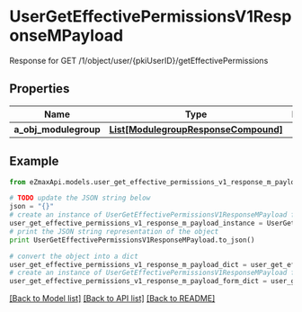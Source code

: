 # UserGetEffectivePermissionsV1ResponseMPayload

Response for GET /1/object/user/{pkiUserID}/getEffectivePermissions

## Properties

Name | Type | Description | Notes
------------ | ------------- | ------------- | -------------
**a_obj_modulegroup** | [**List[ModulegroupResponseCompound]**](ModulegroupResponseCompound.md) |  | 

## Example

```python
from eZmaxApi.models.user_get_effective_permissions_v1_response_m_payload import UserGetEffectivePermissionsV1ResponseMPayload

# TODO update the JSON string below
json = "{}"
# create an instance of UserGetEffectivePermissionsV1ResponseMPayload from a JSON string
user_get_effective_permissions_v1_response_m_payload_instance = UserGetEffectivePermissionsV1ResponseMPayload.from_json(json)
# print the JSON string representation of the object
print UserGetEffectivePermissionsV1ResponseMPayload.to_json()

# convert the object into a dict
user_get_effective_permissions_v1_response_m_payload_dict = user_get_effective_permissions_v1_response_m_payload_instance.to_dict()
# create an instance of UserGetEffectivePermissionsV1ResponseMPayload from a dict
user_get_effective_permissions_v1_response_m_payload_form_dict = user_get_effective_permissions_v1_response_m_payload.from_dict(user_get_effective_permissions_v1_response_m_payload_dict)
```
[[Back to Model list]](../README.md#documentation-for-models) [[Back to API list]](../README.md#documentation-for-api-endpoints) [[Back to README]](../README.md)



